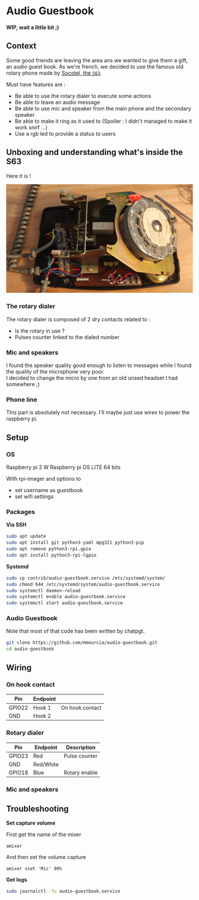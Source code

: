 # Audio Guestbook

**WIP, wait a little bit ;)**

## Context

Some good friends are leaving the area ans we wanted to give them a gift, an audio guest book.
As we're french, we decided to use the famous old rotary phone made by [Socotel, the `S63`](https://fr.wikipedia.org/wiki/T%C3%A9l%C3%A9phone_S63).

Must have features are :

* Be able to use the rotary dialer to execute some actions
* Be able to leave an audio message
* Be able to use mic and speaker from the main phone and the secondary speaker
* Be able to make it ring as it used to (Spoiler : I didn't managed to make it work snirf ...) 
* Use a rgb led to provide a status to users


## Unboxing and understanding what's inside the S63

Here it is !

![s63_unboxing1](./img/s63_unboxing1.png)

### The rotary dialer

The rotary dialer is composed of 2 dry contacts related to :

* Is the rotary in use ?
* Pulses counter linked to the dialed number

### Mic and speakers

I found the speaker quality good enough to listen to messages while I found the quality of the microphone very poor.  
I decided to change the micro by one from an old unsed headset I had somewhere ;)

### Phone line

This part is absolutely not necessary. I'll maybe just use wires to power the raspberry pi.

## Setup

### OS

Raspberry pi 2 W
Raspberry pi OS LITE 64 bits

With rpi-imager and options to 

* set username as guestbook
* set wifi settings

### Packages

**Via SSH**

```sh
sudo apt update
sudo apt install git python3-yaml mpg321 python3-pip
sudo apt remove python3-rpi.gpio
sudo apt install python3-rpi-lgpio
```

**Systemd**

```sh
sudo cp contrib/audio-guestbook.service /etc/systemd/system/
sudo chmod 644 /etc/systemd/system/audio-guestbook.service 
sudo systemctl daemon-reload
sudo systemctl enable audio-guestbook.service
sudo systemctl start audio-guestbook.service
```

### Audio Guestbook

Note that most of that code has been written by chatpgt.

```sh
git clone https://github.com/mmourcia/audio-guestbook.git
cd audio-guestbook
```

## Wiring

### On hook contact

| Pin    | Endpoint |                 |
| ------ | -------- | --------------- |
| GPIO22 | Hook 1   | On hook contact |
| GND    | Hook 2   | |

### Rotary dialer

| Pin    | Endpoint  | Description   |
| ------ | --------- | ------------- |
| GPIO23 | Red       | Pulse counter |
| GND    | Red/White | |
| GPIO18 | Blue      | Rotary enable |

### Mic and speakers


## Troubleshooting

**Set capture volume**

First get the name of the mixer

```
amixer
```

And then set the volume capture

```
amixer sset 'Mic' 90%
```

**Get logs**

```sh
sudo journalctl -fu audio-guestbook.service
```
